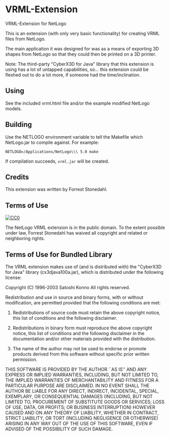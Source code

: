 VRML-Extension
==============

VRML-Extension for NetLogo

This is an extension (with only very basic functionality) for creating VRML files from NetLogo.  

The main application it was designed for was as a means of exporting 3D shapes from NetLogo so that they could then be printed on a 3D printer.

Note: The third-party "CyberX3D for Java" library that this extension is using has a lot of untapped capabilities, so... this extension could be fleshed out to do a lot more, if someone had the time/inclination.

## Using

See the included vrml.html file and/or the example modified NetLogo models.

## Building

Use the NETLOGO environment variable to tell the Makefile which NetLogo.jar to compile against.  For example:

    NETLOGO=/Applications/NetLogo\\\ 5.0 make

If compilation succeeds, `vrml.jar` will be created.

## Credits

This extension was written by Forrest Stonedahl.

## Terms of Use

[![CC0](http://i.creativecommons.org/p/zero/1.0/88x31.png)](http://creativecommons.org/publicdomain/zero/1.0/)

The NetLogo VRML extension is in the public domain.  To the extent possible under law, Forrest Stonedahl has waived all copyright and related or neighboring rights.

## Terms of Use for Bundled Library

The VRML extension makes use of (and is distributed with) the "CyberX3D for Java" library (cx3djava100a.jar), which is distributed under the following license:

Copyright (C) 1996-2003 Satoshi Konno 
All rights reserved. 
 
Redistribution and use in source and binary forms, with or without modification, are permitted provided that the following conditions are met: 
 
1. Redistributions of source code must retain the above copyright notice, this list of conditions and the following disclaimer.  
 
2. Redistributions in binary form must reproduce the above copyright notice, this list of conditions and the following disclaimer in the documentation 
and/or other materials provided with the distribution.   
 
3. The name of the author may not be used to endorse or promote products derived from this software without specific prior written permission.   
 
THIS SOFTWARE IS PROVIDED BY THE AUTHOR ``AS IS'' AND ANY EXPRESS OR IMPLIED WARRANTIES, INCLUDING, BUT 
NOT LIMITED TO, THE IMPLIED WARRANTIES OF MERCHANTABILITY AND FITNESS FOR A PARTICULAR PURPOSE ARE 
DISCLAIMED. IN NO EVENT SHALL THE AUTHOR BE LIABLE FOR ANY DIRECT, INDIRECT, INCIDENTAL, SPECIAL, 
EXEMPLARY, OR CONSEQUENTIAL DAMAGES (INCLUDING, BUT NOT LIMITED TO, PROCUREMENT OF SUBSTITUTE 
GOODS OR SERVICES; LOSS OF USE, DATA, OR PROFITS; OR BUSINESS INTERRUPTION) HOWEVER CAUSED AND ON ANY 
THEORY OF LIABILITY, WHETHER IN CONTRACT, STRICT LIABILITY, OR TORT (INCLUDING NEGLIGENCE OR 
OTHERWISE) ARISING IN ANY WAY OUT OF THE USE OF THIS SOFTWARE, EVEN IF ADVISED OF THE POSSIBILITY OF 
SUCH DAMAGE.


